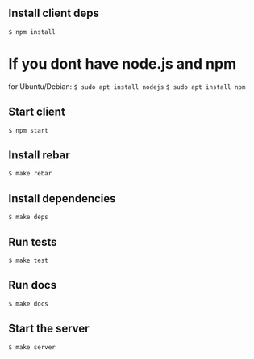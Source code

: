 ## Install client deps
```$ npm install```

# If you dont have node.js and npm
for Ubuntu/Debian:
```$ sudo apt install nodejs```
```$ sudo apt install npm```

## Start client

```$ npm start```

## Install rebar

```$ make rebar```

## Install dependencies

```$ make deps```

## Run tests

```$ make test```

## Run docs

```$ make docs```

## Start the server

```$ make server```
